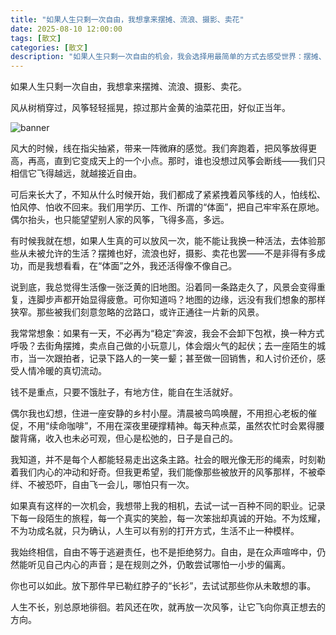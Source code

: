```yaml
---
title: "如果人生只剩一次自由，我想拿来摆摊、流浪、摄影、卖花"
date: 2025-08-10 12:00:00
tags: [散文]
categories: [散文]
description: "如果人生只剩一次自由的机会，我会选择用最简单的方式去感受世界：摆摊、流浪、摄影、卖花，在平凡中寻找不平凡的美好。"
---
```


如果人生只剩一次自由，我想拿来摆摊、流浪、摄影、卖花。

风从树梢穿过，风筝轻轻摇晃，掠过那片金黄的油菜花田，好似正当年。

![banner](https://oss.fhub.cn/note/202507081229811.png)

风大的时候，线在指尖抽紧，带来一阵微麻的感觉。我们奔跑着，把风筝放得更高，再高，直到它变成天上的一个小点。那时，谁也没想过风筝会断线——我们只相信它飞得越远，就越接近自由。

可后来长大了，不知从什么时候开始，我们都成了紧紧拽着风筝线的人，怕线松、怕风停、怕收不回来。我们用学历、工作、所谓的“体面”，把自己牢牢系在原地。偶尔抬头，也只能望望别人家的风筝，飞得多高，多远。

有时候我就在想，如果人生真的可以放风一次，能不能让我换一种活法，去体验那些从未被允许的生活？摆摊也好，流浪也好，摄影、卖花也罢——不是非得有多成功，而是我想看看，在“体面”之外，我还活得像不像自己。

说到底，我总觉得生活像一张泛黄的旧地图。沿着同一条路走久了，风景会变得重复，连脚步声都开始显得疲惫。可你知道吗？地图的边缘，远没有我们想象的那样狭窄。那些被我们刻意忽略的岔路口，或许正通往一片新的风景。

我常常想象：如果有一天，不必再为“稳定”奔波，我会不会卸下包袱，换一种方式呼吸？去街角摆摊，卖点自己做的小玩意儿，体会烟火气的起伏；去一座陌生的城市，当一次跟拍者，记录下路人的一笑一颦；甚至做一回销售，和人讨价还价，感受人情冷暖的真切流动。

钱不是重点，只要不饿肚子，有地方住，能自在生活就好。

偶尔我也幻想，住进一座安静的乡村小屋。清晨被鸟鸣唤醒，不用担心老板的催促，不用“续命咖啡”，不用在深夜里硬撑精神。每天种点菜，虽然农忙时会累得腰酸背痛，收入也未必可观，但心是松弛的，日子是自己的。

我知道，并不是每个人都能轻易走出这条主路。社会的眼光像无形的绳索，时刻勒着我们内心的冲动和好奇。但我更希望，我们能像那些被放开的风筝那样，不被牵绊、不被恐吓，自由飞一会儿，哪怕只有一次。

如果真有这样的一次机会，我想带上我的相机，去试一试一百种不同的职业。记录下每一段陌生的旅程，每一个真实的笑脸，每一次笨拙却真诚的开始。不为炫耀，不为功成名就，只为确认，人生可以有别的打开方式，生活不止一种模样。

我始终相信，自由不等于逃避责任，也不是拒绝努力。自由，是在众声喧哗中，仍然能听见自己内心的声音；是在规则之外，仍敢尝试哪怕一小步的偏离。

你也可以如此。放下那件早已勒红脖子的“长衫”，去试试那些你从未敢想的事。

人生不长，别总原地徘徊。若风还在吹，就再放一次风筝，让它飞向你真正想去的方向。

